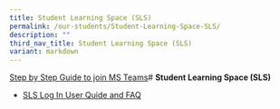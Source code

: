 ```yaml
---
title: Student Learning Space (SLS)
permalink: /our-students/Student-Learning-Space-SLS/
description: ""
third_nav_title: Student Learning Space (SLS)
variant: markdown
---
```

[Step by Step Guide to join MS Teams](/files/Guide_to_Joining_Microsoft_Teams_Meeting.pdf)# **Student Learning Space (SLS)**

*   [SLS Log In User Quide and FAQ](/files/SLS_Log_in_user_guide_and_FAQ.pdf)